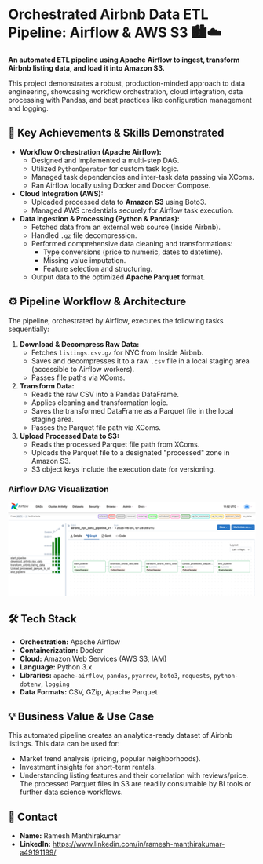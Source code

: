 # Orchestrated Airbnb Data ETL Pipeline: Airflow & AWS S3 🏙️☁️

**An automated ETL pipeline using Apache Airflow to ingest, transform Airbnb listing data, and load it into Amazon S3.**

This project demonstrates a robust, production-minded approach to data engineering, showcasing workflow orchestration, cloud integration, data processing with Pandas, and best practices like configuration management and logging.

## 🌟 Key Achievements & Skills Demonstrated

*   **Workflow Orchestration (Apache Airflow):**
    *   Designed and implemented a multi-step DAG.
    *   Utilized `PythonOperator` for custom task logic.
    *   Managed task dependencies and inter-task data passing via XComs.
    *   Ran Airflow locally using Docker and Docker Compose.
*   **Cloud Integration (AWS):**
    *   Uploaded processed data to **Amazon S3** using Boto3.
    *   Managed AWS credentials securely for Airflow task execution.
*   **Data Ingestion & Processing (Python & Pandas):**
    *   Fetched data from an external web source (Inside Airbnb).
    *   Handled `.gz` file decompression.
    *   Performed comprehensive data cleaning and transformations:
        *   Type conversions (price to numeric, dates to datetime).
        *   Missing value imputation.
        *   Feature selection and structuring.
    *   Output data to the optimized **Apache Parquet** format.

## ⚙️ Pipeline Workflow & Architecture

The pipeline, orchestrated by Airflow, executes the following tasks sequentially:

1.  **Download & Decompress Raw Data:**
    *   Fetches `listings.csv.gz` for NYC from Inside Airbnb.
    *   Saves and decompresses it to a raw `.csv` file in a local staging area (accessible to Airflow workers).
    *   Passes file paths via XComs.
2.  **Transform Data:**
    *   Reads the raw CSV into a Pandas DataFrame.
    *   Applies cleaning and transformation logic.
    *   Saves the transformed DataFrame as a Parquet file in the local staging area.
    *   Passes the Parquet file path via XComs.
3.  **Upload Processed Data to S3:**
    *   Reads the processed Parquet file path from XComs.
    *   Uploads the Parquet file to a designated "processed" zone in Amazon S3.
    *   S3 object keys include the execution date for versioning.

### Airflow DAG Visualization

![Airflow DAG Graph](Dag_screenshot.png)


## 🛠️ Tech Stack

*   **Orchestration:** Apache Airflow
*   **Containerization:** Docker
*   **Cloud:** Amazon Web Services (AWS S3, IAM)
*   **Language:** Python 3.x
*   **Libraries:** `apache-airflow`, `pandas`, `pyarrow`, `boto3`, `requests`, `python-dotenv`, `logging`
*   **Data Formats:** CSV, GZip, Apache Parquet


## 💡 Business Value & Use Case

This automated pipeline creates an analytics-ready dataset of Airbnb listings. This data can be used for:
*   Market trend analysis (pricing, popular neighborhoods).
*   Investment insights for short-term rentals.
*   Understanding listing features and their correlation with reviews/price.
The processed Parquet files in S3 are readily consumable by BI tools or further data science workflows.


## 👤 Contact

*   **Name:** Ramesh Manthirakumar
*   **LinkedIn:** https://www.linkedin.com/in/ramesh-manthirakumar-a49191199/